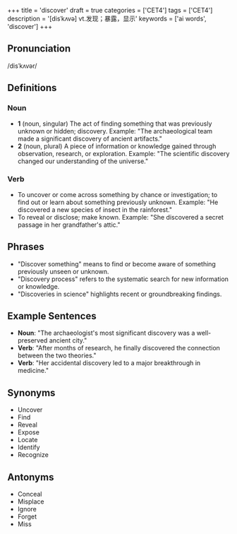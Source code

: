 +++
title = 'discover'
draft = true
categories = ['CET4']
tags = ['CET4']
description = '[disˈkʌvə] vt.发现；暴露，显示'
keywords = ['ai words', 'discover']
+++

## Pronunciation
/disˈkʌvər/

## Definitions
### Noun
- **1** (noun, singular) The act of finding something that was previously unknown or hidden; discovery. Example: "The archaeological team made a significant discovery of ancient artifacts."
- **2** (noun, plural) A piece of information or knowledge gained through observation, research, or exploration. Example: "The scientific discovery changed our understanding of the universe."

### Verb
- To uncover or come across something by chance or investigation; to find out or learn about something previously unknown. Example: "He discovered a new species of insect in the rainforest."
- To reveal or disclose; make known. Example: "She discovered a secret passage in her grandfather's attic."

## Phrases
- "Discover something" means to find or become aware of something previously unseen or unknown.
- "Discovery process" refers to the systematic search for new information or knowledge.
- "Discoveries in science" highlights recent or groundbreaking findings.

## Example Sentences
- **Noun**: "The archaeologist's most significant discovery was a well-preserved ancient city."
- **Verb**: "After months of research, he finally discovered the connection between the two theories."
- **Verb**: "Her accidental discovery led to a major breakthrough in medicine."

## Synonyms
- Uncover
- Find
- Reveal
- Expose
- Locate
- Identify
- Recognize

## Antonyms
- Conceal
- Misplace
- Ignore
- Forget
- Miss
